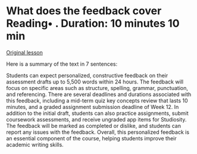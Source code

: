 # What does the feedback cover Reading• . Duration: 10 minutes 10 min

[Original lesson](https://www.coursera.org/learn/uol-how-computers-work/supplement/byCfq/what-does-the-feedback-cover)

Here is a summary of the text in 7 sentences:

Students can expect personalized, constructive feedback on their assessment drafts up to 5,500 words within 24 hours. The feedback will focus on specific areas such as structure, spelling, grammar, punctuation, and referencing. There are several deadlines and durations associated with this feedback, including a mid-term quiz key concepts review that lasts 10 minutes, and a graded assignment submission deadline of Week 12. In addition to the initial draft, students can also practice assignments, submit coursework assessments, and receive ungraded app items for Studiosity. The feedback will be marked as completed or dislike, and students can report any issues with the feedback. Overall, this personalized feedback is an essential component of the course, helping students improve their academic writing skills.

